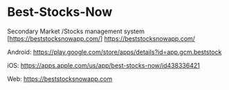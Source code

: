 # Best-Stocks-Now
Secondary Market /Stocks management system 
[https://beststocksnowapp.com/] https://beststocksnowapp.com/ 

Android: https://play.google.com/store/apps/details?id=app.gcm.beststock

iOS: https://apps.apple.com/us/app/best-stocks-now/id438336421

Web: https://beststocksnowapp.com 
